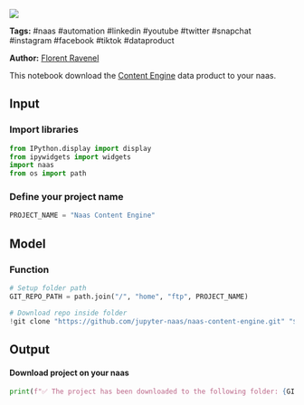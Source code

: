 <a href="https://app.naas.ai/user-redirect/naas/downloader?url=https://raw.githubusercontent.com/jupyter-naas/awesome-notebooks/master/Naas/Naas_Download_Content_Engine.ipynb" target="_parent"><img src="https://naasai-public.s3.eu-west-3.amazonaws.com/open_in_naas.svg"/></a>

**Tags:** #naas #automation #linkedin #youtube #twitter #snapchat #instagram #facebook #tiktok #dataproduct

**Author:** [Florent Ravenel](https://www.linkedin.com/in/florent-ravenel/)

This notebook download the [Content Engine](https://github.com/jupyter-naas/naas-content-engine) data product to your naas.

## Input

### Import libraries


```python
from IPython.display import display
from ipywidgets import widgets
import naas
from os import path
```

### Define your project name


```python
PROJECT_NAME = "Naas Content Engine"
```

## Model

### Function


```python
# Setup folder path
GIT_REPO_PATH = path.join("/", "home", "ftp", PROJECT_NAME)

# Download repo inside folder
!git clone "https://github.com/jupyter-naas/naas-content-engine.git" "$GIT_REPO_PATH"
```

## Output

#### Download project on your naas


```python
print(f"✅ The project has been downloaded to the following folder: {GIT_REPO_PATH}.")
```


```python

```

